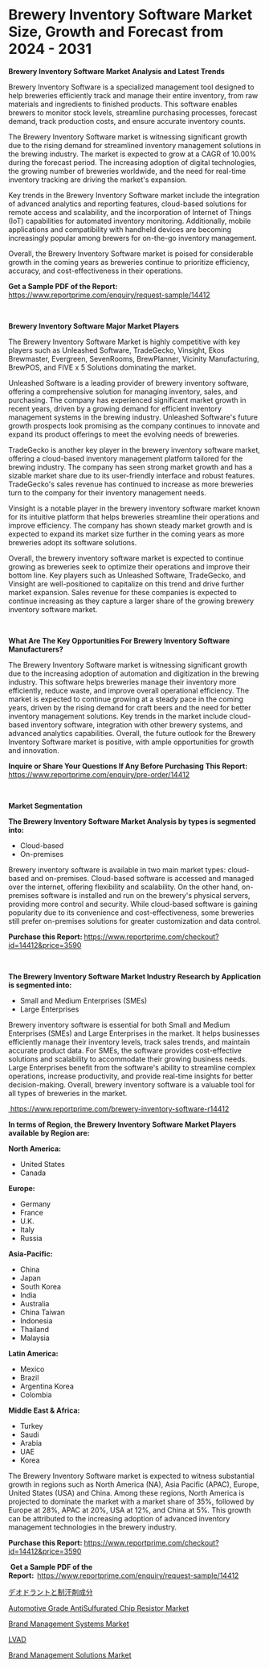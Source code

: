 <p><h1>Brewery Inventory Software Market Size, Growth and Forecast from 2024 - 2031</h1></p><p><strong>Brewery Inventory Software Market Analysis and Latest Trends</strong></p>
<p><p>Brewery Inventory Software is a specialized management tool designed to help breweries efficiently track and manage their entire inventory, from raw materials and ingredients to finished products. This software enables brewers to monitor stock levels, streamline purchasing processes, forecast demand, track production costs, and ensure accurate inventory counts.</p><p>The Brewery Inventory Software market is witnessing significant growth due to the rising demand for streamlined inventory management solutions in the brewing industry. The market is expected to grow at a CAGR of 10.00% during the forecast period. The increasing adoption of digital technologies, the growing number of breweries worldwide, and the need for real-time inventory tracking are driving the market's expansion.</p><p>Key trends in the Brewery Inventory Software market include the integration of advanced analytics and reporting features, cloud-based solutions for remote access and scalability, and the incorporation of Internet of Things (IoT) capabilities for automated inventory monitoring. Additionally, mobile applications and compatibility with handheld devices are becoming increasingly popular among brewers for on-the-go inventory management.</p><p>Overall, the Brewery Inventory Software market is poised for considerable growth in the coming years as breweries continue to prioritize efficiency, accuracy, and cost-effectiveness in their operations.</p></p>
<p><strong>Get a Sample PDF of the Report:&nbsp;</strong> <a href="https://www.reportprime.com/enquiry/request-sample/14412">https://www.reportprime.com/enquiry/request-sample/14412</a></p>
<p>&nbsp;</p>
<p><strong>Brewery Inventory Software Major Market Players</strong></p>
<p><p>The Brewery Inventory Software Market is highly competitive with key players such as Unleashed Software, TradeGecko, Vinsight, Ekos Brewmaster, Evergreen, SevenRooms, BrewPlanner, Vicinity Manufacturing, BrewPOS, and FIVE x 5 Solutions dominating the market. </p><p>Unleashed Software is a leading provider of brewery inventory software, offering a comprehensive solution for managing inventory, sales, and purchasing. The company has experienced significant market growth in recent years, driven by a growing demand for efficient inventory management systems in the brewing industry. Unleashed Software's future growth prospects look promising as the company continues to innovate and expand its product offerings to meet the evolving needs of breweries.</p><p>TradeGecko is another key player in the brewery inventory software market, offering a cloud-based inventory management platform tailored for the brewing industry. The company has seen strong market growth and has a sizable market share due to its user-friendly interface and robust features. TradeGecko's sales revenue has continued to increase as more breweries turn to the company for their inventory management needs.</p><p>Vinsight is a notable player in the brewery inventory software market known for its intuitive platform that helps breweries streamline their operations and improve efficiency. The company has shown steady market growth and is expected to expand its market size further in the coming years as more breweries adopt its software solutions.</p><p>Overall, the brewery inventory software market is expected to continue growing as breweries seek to optimize their operations and improve their bottom line. Key players such as Unleashed Software, TradeGecko, and Vinsight are well-positioned to capitalize on this trend and drive further market expansion. Sales revenue for these companies is expected to continue increasing as they capture a larger share of the growing brewery inventory software market.</p></p>
<p>&nbsp;</p>
<p><strong>What Are The Key Opportunities For Brewery Inventory Software Manufacturers?</strong></p>
<p><p>The Brewery Inventory Software market is witnessing significant growth due to the increasing adoption of automation and digitization in the brewing industry. This software helps breweries manage their inventory more efficiently, reduce waste, and improve overall operational efficiency. The market is expected to continue growing at a steady pace in the coming years, driven by the rising demand for craft beers and the need for better inventory management solutions. Key trends in the market include cloud-based inventory software, integration with other brewery systems, and advanced analytics capabilities. Overall, the future outlook for the Brewery Inventory Software market is positive, with ample opportunities for growth and innovation.</p></p>
<p><strong>Inquire or Share Your Questions If Any Before Purchasing This Report:</strong> <a href="https://www.reportprime.com/enquiry/pre-order/14412">https://www.reportprime.com/enquiry/pre-order/14412</a></p>
<p>&nbsp;</p>
<p><strong>Market Segmentation</strong></p>
<p><strong>The Brewery Inventory Software Market Analysis by types is segmented into:</strong></p>
<p><ul><li>Cloud-based</li><li>On-premises</li></ul></p>
<p><p>Brewery inventory software is available in two main market types: cloud-based and on-premises. Cloud-based software is accessed and managed over the internet, offering flexibility and scalability. On the other hand, on-premises software is installed and run on the brewery's physical servers, providing more control and security. While cloud-based software is gaining popularity due to its convenience and cost-effectiveness, some breweries still prefer on-premises solutions for greater customization and data control.</p></p>
<p><strong>Purchase this Report:&nbsp;</strong><a href="https://www.reportprime.com/checkout?id=14412&price=3590">https://www.reportprime.com/checkout?id=14412&price=3590</a></p>
<p>&nbsp;</p>
<p><strong>The Brewery Inventory Software Market Industry Research by Application is segmented into:</strong></p>
<p><ul><li>Small and Medium Enterprises (SMEs)</li><li>Large Enterprises</li></ul></p>
<p><p>Brewery inventory software is essential for both Small and Medium Enterprises (SMEs) and Large Enterprises in the market. It helps businesses efficiently manage their inventory levels, track sales trends, and maintain accurate product data. For SMEs, the software provides cost-effective solutions and scalability to accommodate their growing business needs. Large Enterprises benefit from the software's ability to streamline complex operations, increase productivity, and provide real-time insights for better decision-making. Overall, brewery inventory software is a valuable tool for all types of breweries in the market.</p></p>
<p><a href="https://www.reportprime.com/brewery-inventory-software-r14412">&nbsp;https://www.reportprime.com/brewery-inventory-software-r14412</a></p>
<p><strong>In terms of Region, the Brewery Inventory Software Market Players available by Region are:</strong></p>
<p>
    <p> <strong> North America: </strong>
        <ul>
            <li>United States</li>
            <li>Canada</li>
        </ul>
        </p> 
    <p> <strong> Europe: </strong>
        <ul>
            <li>Germany</li>
            <li>France</li>
            <li>U.K.</li>
            <li>Italy</li>
            <li>Russia</li>
        </ul>
        </p> 
    <p> <strong> Asia-Pacific: </strong>
        <ul>
            <li>China</li>
            <li>Japan</li>
            <li>South Korea</li>
            <li>India</li>
            <li>Australia</li>
            <li>China Taiwan</li>
            <li>Indonesia</li>
            <li>Thailand</li>
            <li>Malaysia</li>
        </ul>
        </p> 
    <p> <strong> Latin America: </strong>
        <ul>
            <li>Mexico</li>
            <li>Brazil</li>
            <li>Argentina Korea</li>
            <li>Colombia</li>
        </ul>
        </p> 
    <p> <strong> Middle East & Africa: </strong>
        <ul>
            <li>Turkey</li>
            <li>Saudi</li>
            <li>Arabia</li>
            <li>UAE</li>
            <li>Korea</li>
        </ul>
    </p>
    </p>
<p><p>The Brewery Inventory Software market is expected to witness substantial growth in regions such as North America (NA), Asia Pacific (APAC), Europe, United States (USA) and China. Among these regions, North America is projected to dominate the market with a market share of 35%, followed by Europe at 28%, APAC at 20%, USA at 12%, and China at 5%. This growth can be attributed to the increasing adoption of advanced inventory management technologies in the brewery industry.</p></p>
<p><strong>Purchase this Report: </strong><a href="https://www.reportprime.com/checkout?id=14412&price=3590">https://www.reportprime.com/checkout?id=14412&price=3590</a></p>
<p>&nbsp;<strong>Get a Sample PDF of the Report:&nbsp;&nbsp;</strong><a href="https://www.reportprime.com/enquiry/request-sample/14412">https://www.reportprime.com/enquiry/request-sample/14412</a></p>
<p><strong></strong></p>
<p><p><a href="https://medium.com/@jaylonlesch1993/%E6%B6%88%E8%87%AD%E5%89%A4%E3%81%A8%E5%88%B6%E6%B1%97%E5%89%A4%E3%81%AE%E6%88%90%E5%88%86%E5%B8%82%E5%A0%B4-%E3%82%B0%E3%83%AD%E3%83%BC%E3%83%90%E3%83%AB%E3%81%8A%E3%82%88%E3%81%B3%E5%9C%B0%E5%9F%9F%E5%88%86%E6%9E%90-%E5%9C%B0%E5%9F%9F-%E5%9B%BD%E3%83%AC%E3%83%99%E3%83%AB%E3%81%AE%E5%88%86%E6%9E%90-%E3%81%8A%E3%82%88%E3%81%B3%E7%AB%B6%E4%BA%89-landscape-%E3%81%AB%E7%84%A6%E7%82%B9%E3%82%92%E5%BD%93%E3%81%A6%E3%82%8B-f4403e0c29c5">デオドラントと制汗剤成分</a></p><p><a href="https://medium.com/@carlahoustonh51/global-automotive-grade-antisulfurated-chip-resistor-market-focus-on-application-end-use-16d135f7a110">Automotive Grade AntiSulfurated Chip Resistor Market</a></p><p><a href="https://github.com/gcimaudf65/Market-Research-Report-List-1/blob/main/brand-management-systems-market.md">Brand Management Systems Market</a></p><p><a href="https://medium.com/@joanacasper2001/lvad-%EC%82%B0%EC%97%85-%EB%B6%84%EC%84%9D-%EB%B3%B4%EA%B3%A0%EC%84%9C-%EC%9D%91%EC%9A%A9-%ED%94%84%EB%A1%9C%EA%B7%B8%EB%9E%A8-%EC%A7%80%EC%97%AD-%EA%B2%BD%EC%9F%81-%EC%A0%84%EB%9E%B5%EB%B3%84-%EC%8B%9C%EC%9E%A5-%EA%B7%9C%EB%AA%A8-%EC%A0%90%EC%9C%A0%EC%9C%A8-%ED%8A%B8%EB%A0%8C%EB%93%9C-2024-2031-fb37abfd55b1">LVAD</a></p><p><a href="https://github.com/pennyaldbrittonh658/Market-Research-Report-List-1/blob/main/brand-management-solutions-market.md">Brand Management Solutions Market</a></p></p>